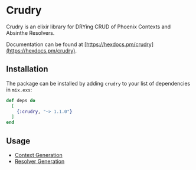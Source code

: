 # Crudry

Crudry is an elixir library for DRYing CRUD of Phoenix Contexts and Absinthe Resolvers.

Documentation can be found at [https://hexdocs.pm/crudry](https://hexdocs.pm/crudry).

## Installation

The package can be installed by adding `crudry` to your list of dependencies in `mix.exs`:

```elixir
def deps do
  [
    {:crudry, "~> 1.1.0"}
  ]
end
```

## Usage

* [Context Generation](https://hexdocs.pm/crudry/Crudry.Context.html#module-usage)
* [Resolver Generation](https://hexdocs.pm/crudry/Crudry.Resolver.html#module-usage)
